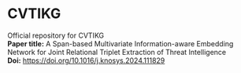 # CVTIKG
Official repository for CVTIKG  
**Paper title:** A Span-based Multivariate Information-aware Embedding Network for Joint Relational Triplet Extraction of Threat Intelligence  
**Doi:** https://doi.org/10.1016/j.knosys.2024.111829
